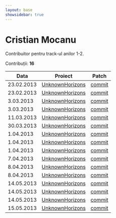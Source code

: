 ```yaml
---
layout: base
showsidebar: true
---
```


# Cristian Mocanu

Contribuitor pentru track-ul anilor 1-2.

Contribuții: **16**

|Data |Proiect | Patch |
|-----|--------|-------|
|23.02.2013|[UnknownHorizons][unknownhorizons]|[commit](https://github.com/unknown-horizons/unknown-horizons/pull/2033)|
|23.02.2013|[UnknownHorizons][unknownhorizons]|[commit](https://github.com/unknown-horizons/unknown-horizons/pull/2033 )|
| 3.03.2013|[UnknownHorizons][unknownhorizons]|[commit](https://github.com/unknown-horizons/unknown-horizons/pull/2034)|
| 3.03.2013|[UnknownHorizons][unknownhorizons]|[commit](https://github.com/unknown-horizons/unknown-horizons/pull/2035)|
|11.03.2013|[UnknownHorizons][unknownhorizons]|[commit](https://github.com/unknown-horizons/unknown-horizons/pull/2036)|
|30.03.2013|[UnknownHorizons][unknownhorizons]|[commit](https://github.com/unknown-horizons/unknown-horizons/pull/2044)|
| 1.04.2013|[UnknownHorizons][unknownhorizons]|[commit](https://github.com/unknown-horizons/unknown-horizons/pull/2061)|
| 1.04.2013|[UnknownHorizons][unknownhorizons]|[commit](https://github.com/unknown-horizons/unknown-horizons/pull/2060)|
| 1.04.2013|[UnknownHorizons][unknownhorizons]|[commit](https://github.com/unknown-horizons/unknown-horizons/pull/2059)|
| 7.04.2013|[UnknownHorizons][unknownhorizons]|[commit](https://github.com/unknown-horizons/unknown-horizons/pull/2070)|
| 8.04.2013|[UnknownHorizons][unknownhorizons]|[commit](https://github.com/unknown-horizons/unknown-horizons/pull/2094)|
| 8.04.2013|[UnknownHorizons][unknownhorizons]|[commit](https://github.com/unknown-horizons/unknown-horizons/pull/2096)|
|14.05.2013|[UnknownHorizons][unknownhorizons]|[commit](https://github.com/unknown-horizons/unknown-horizons/pull/2100)|
|14.05.2013|[UnknownHorizons][unknownhorizons]|[commit](https://github.com/unknown-horizons/unknown-horizons/pull/2101)|
|14.05.2013|[UnknownHorizons][unknownhorizons]|[commit](https://github.com/unknown-horizons/unknown-horizons/pull/2102)|
|15.05.2013|[UnknownHorizons][unknownhorizons]|[commit](https://github.com/unknown-horizons/unknown-horizons/pull/2103)|

[unknownhorizons]: http://www.unknown-horizons.org/ "Unknown Horizons"
